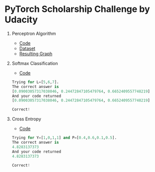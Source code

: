 # PyTorch Scholarship Challenge by Udacity

1. Perceptron Algorithm
    * [Code](https://github.com/jacobjohn2016/PyTorch-Scholarship-Udacity/blob/master/Perceptron-Algorithm/perceptron.py)
    * [Dataset](https://github.com/jacobjohn2016/PyTorch-Scholarship-Udacity/blob/master/Perceptron-Algorithm/data.csv)
    * [Resulting Graph](https://github.com/jacobjohn2016/PyTorch-Scholarship-Udacity/blob/master/Perceptron-Algorithm/perceptron_graph.png)

2. Softmax Classification
    * [Code](https://github.com/jacobjohn2016/PyTorch-Scholarship-Udacity/blob/master/softmax.py)
    ```Python
    Trying for L=[5,6,7].
    The correct answer is
    [0.09003057317038046, 0.24472847105479764, 0.6652409557748219]
    And your code returned
    [0.09003057317038046, 0.24472847105479764, 0.6652409557748219]

    Correct!
    ```

3. Cross Entropy
    * [Code](https://github.com/jacobjohn2016/PyTorch-Scholarship-Udacity/blob/master/cross_entropy.py)
    ```Python
    Trying for Y=[1,0,1,1] and P=[0.4,0.6,0.1,0.5].
    The correct answer is
    4.8283137373
    And your code returned
    4.8283137373

    Correct!
    ```